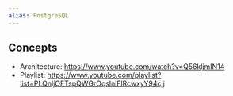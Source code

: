 ```yaml
---
alias: PostgreSQL
---
```

## Concepts

- Architecture: https://www.youtube.com/watch?v=Q56kljmIN14
- Playlist: https://www.youtube.com/playlist?list=PLQnljOFTspQWGrOqslniFlRcwxyY94cjj